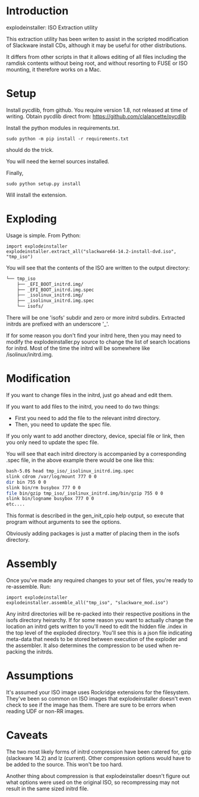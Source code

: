 Introduction
============

explodeinstaller: ISO Extraction utility

This extraction utility has been writen to assist in the scripted
modification of Slackware install CDs, although it may be useful for
other distributions.

It differs from other scripts in that it allows editing of all files
including the ramdisk contents without being root, and without resorting
to FUSE or ISO mounting, it therefore works on a Mac.


Setup
=====

Install pycdlib, from github.  You require version 1.8, not released
at time of writing.  Obtain pycdlib direct from:
https://github.com/clalancette/pycdlib

Install the python modules in requirements.txt.
```
sudo python -m pip install -r requirements.txt
```
should do the trick.

You will need the kernel sources installed.

Finally, 
```
sudo python setup.py install
```
Will install the extension.


Exploding
=========

Usage is simple.  From Python:

```
import explodeinstaller
explodeinstaller.extract_all("slackware64-14.2-install-dvd.iso", "tmp_iso")
```

You will see that the contents of the ISO are written to the output
directory:

```bash
└── tmp_iso
    ├── _EFI_BOOT_initrd.img/
    ├── _EFI_BOOT_initrd.img.spec
    ├── _isolinux_initrd.img/
    ├── _isolinux_initrd.img.spec
    └── isofs/
```

There will be one 'isofs' subdir and zero or more initrd
subdirs.  Extracted initrds are prefixed with an underscore '_'.  

If for some reason you don't find your initrd here, then you may need to
modify the explodeinstaller.py source to change the list of search 
locations for initrd.  Most of the time the initrd will be somewhere like
/isolinux/initrd.img.

Modification
============

If you want to change files in the initrd, just go ahead and edit them.

If you want to add files to the initrd, you need to do two things:
 - First you need to add the file to the relevant initrd directory.  
 - Then, you need to update the spec file.

If you only want to add another directory, device, special file or link, 
then you only need to update the spec file.

You will see that each initrd directory is accompanied by a corresponding
.spec file, in the above example there would be one like this:

```bash
bash-5.0$ head tmp_iso/_isolinux_initrd.img.spec 
slink cdrom /var/log/mount 777 0 0
dir bin 755 0 0
slink bin/rm busybox 777 0 0
file bin/gzip tmp_iso/_isolinux_initrd.img/bin/gzip 755 0 0
slink bin/logname busybox 777 0 0
etc....
```

This format is described in the gen_init_cpio help output, so execute
that program without arguments to see the options.

Obviously adding packages is just a matter of placing them in the isofs
directory.


Assembly
========

Once you've made any required changes to your set of files, you're ready to
re-assemble.  Run:

```
import explodeinstaller
explodeinstaller.assemble_all("tmp_iso", "slackware_mod.iso")
```

Any initrd directories will be re-packed into their respective positions in
the isofs directory heirarchy.  If for some reason you want to actually
change the location an initrd gets written to you'll need to edit the hidden
file .index in the top level of the exploded directory.  You'll see this is
a json file indicating meta-data that needs to be stored between execution
of the exploder and the assembler.  It also determines the compression to be
used when re-packing the initrds.


Assumptions
===========

It's assumed your ISO image uses Rockridge extensions for the filesystem. 
They've been so common on ISO images that explodeinstaller doesn't even 
check to see if the image has them.  There are sure to be errors when reading 
UDF or non-RR images.


Caveats
=======

The two most likely forms of initrd compression have been catered for, 
gzip (slackware 14.2) and lz (current).  Other compression options would
have to be added to the source.  This won't be too hard.

Another thing about compression is that explodeinstaller doesn't figure 
out what options were used on the original ISO, so recompressing may not
result in the same sized initrd file.
